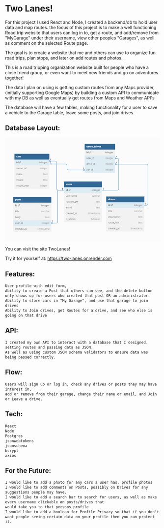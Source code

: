 # Two Lanes!

For this project I used React and Node, I created a backend/db to hold user data and map routes. the focus of this project is to make a well functioning Road trip website that users can log in to, get a route, and add/remove from "MyGarage" under their username, view other peoples "Garages", as well as comment on the selected Route page.

The goal is to create a website that me and others can use to organize fun road trips, plan stops, and later on add routes and photos.

This is a road tripping organization website built for people who have a close friend group, or even want to meet new friends and go on adventures together!

The data I plan on using is getting custom routes from any Maps provider,(initially supporting Google Maps) by building a custom API to communicate with my DB as well as eventually get routes from Maps and Weather API's

The database will have a few tables, making functionality for a user to save a vehicle to the Garage table, leave some posts, and join drives. 

## Database Layout:

![Database](Database.PNG)

You can visit the site TwoLanes! 

Try it for yourself at: https://two-lanes.onrender.com

## Features:
    User profile with edit form,
    Ability to create a Post that others can see, and the delete button only shows up for users who created that post OR an administrator.
    Ability to store cars in "My Garage", and use that garage to join drives
    Ability to Join drives, get Routes for a drive, and see who else is going on that drive

## API:
    I created my own API to interact with a database that I designed. setting routes and passing data as JSON.
    As well as using custom JSON schema validators to ensure data was being passed correctly.

## Flow:
    Users will sign up or log in, check any drives or posts they may have interest in, 
    add or remove from their garage, change their name or email, and Join or Leave a drive.

## Tech:
    React
    Node
    Postgres
    jsonwebtokens
    jsonschema
    bcrypt
    axios


## For the Future:
    I would like to add a photo for any cars a user has, profile photos
    I would like to add comments on Posts, possibly on Drives for any suggestions people may have.
    I would like to add a search bar to search for users, as well as make every username clickable on posts/drives that 
    would take you to that persons profile
    I would like to add a boolean for Profile Privacy so that if you don't want people seeing certain data on your profile then you can protect it.



